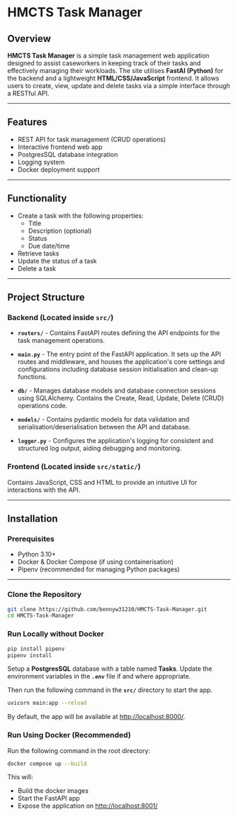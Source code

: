 # HMCTS Task Manager

## Overview

**HMCTS Task Manager** is a simple task management web  application designed to assist caseworkers in
keeping track of their tasks and effectively managing their workloads. The site utilises **FastAI (Python)** for the backend and a lightweight **HTML/CSS/JavaScript** frontend. It allows users to create, view, update and delete tasks via a simple interface through a RESTful API.

---

## Features

- REST API for task management (CRUD operations)
- Interactive frontend web app
- PostgresSQL database integration
- Logging system
- Docker deployment support

---

## Functionality

- Create a task with the following properties:
  - Title
  - Description (optional)
  - Status
  - Due date/time
- Retrieve tasks
- Update the status of a task
- Delete a task

---

## Project Structure

### Backend (Located inside `src/`)

- **`routers/`** - Contains FastAPI routes defining the API endpoints for the task management operations.

- **`main.py`** - The entry point of the FastAPI application. It sets up the API routes and middleware, and houses the application's core settings and configurations including database session initialisation and clean-up functions.

- **`db/`** - Manages database models and database connection sessions using SQLAlchemy. Contains the Create, Read, Update, Delete (CRUD) operations code.

- **`models/`** - Contains pydantic models for data validation and serialisation/deserialisation between the API and database.

- **`logger.py`** - Configures the application's logging for consistent and structured log output, aiding debugging and monitoring.

### Frontend (Located inside `src/static/`)

Contains JavaScript, CSS and HTML to provide an intuitive UI for interactions with the API.

---

## Installation

### Prerequisites

- Python 3.10+
- Docker & Docker Compose (if using containerisation)
- Pipenv (recommended for managing Python packages)

---

### Clone the Repository

```bash
git clone https://github.com/bennyw31210/HMCTS-Task-Manager.git
cd HMCTS-Task-Manager
```

### Run Locally without Docker

```bash
pip install pipenv
pipenv install
```

Setup a **PostgresSQL** database with a table named **Tasks**. Update the environment variables in the ***`.env`*** file if and where appropriate.

Then run the following command in the **`src/`** directory to start the app.

```bash
uvicorn main:app --reload
```

By default, the app will be available at [http://localhost:8000/](http://localhost:8000/).

### Run Using Docker (Recommended)

Run the following command in the root directory:

```bash
docker compose up --build
```

This will:
- Build the docker images
- Start the FastAPI app
- Expose the application on [http://localhost:8001/](http://localhost:8001/)